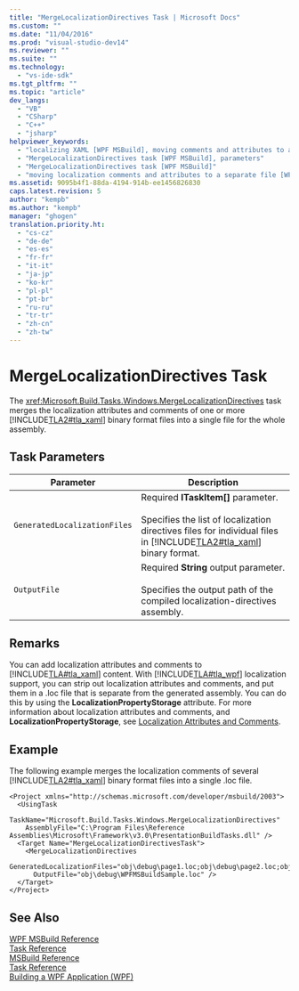 ```yaml
---
title: "MergeLocalizationDirectives Task | Microsoft Docs"
ms.custom: ""
ms.date: "11/04/2016"
ms.prod: "visual-studio-dev14"
ms.reviewer: ""
ms.suite: ""
ms.technology: 
  - "vs-ide-sdk"
ms.tgt_pltfrm: ""
ms.topic: "article"
dev_langs: 
  - "VB"
  - "CSharp"
  - "C++"
  - "jsharp"
helpviewer_keywords: 
  - "localizing XAML [WPF MSBuild], moving comments and attributes to a separate file"
  - "MergeLocalizationDirectives task [WPF MSBuild], parameters"
  - "MergeLocalizationDirectives task [WPF MSBuild]"
  - "moving localization comments and attributes to a separate file [WPF MSBuild]"
ms.assetid: 9095b4f1-88da-4194-914b-ee1456826830
caps.latest.revision: 5
author: "kempb"
ms.author: "kempb"
manager: "ghogen"
translation.priority.ht: 
  - "cs-cz"
  - "de-de"
  - "es-es"
  - "fr-fr"
  - "it-it"
  - "ja-jp"
  - "ko-kr"
  - "pl-pl"
  - "pt-br"
  - "ru-ru"
  - "tr-tr"
  - "zh-cn"
  - "zh-tw"
---
```

# MergeLocalizationDirectives Task
The <xref:Microsoft.Build.Tasks.Windows.MergeLocalizationDirectives> task merges the localization attributes and comments of one or more [!INCLUDE[TLA2#tla_xaml](../msbuild/includes/tla2sharptla_xaml_md.md)] binary format files into a single file for the whole assembly.  
  
## Task Parameters  
  
|Parameter|Description|  
|---------------|-----------------|  
|`GeneratedLocalizationFiles`|Required **ITaskItem[]** parameter.<br /><br /> Specifies the list of localization directives files for individual files in [!INCLUDE[TLA2#tla_xaml](../msbuild/includes/tla2sharptla_xaml_md.md)] binary format.|  
|`OutputFile`|Required **String** output parameter.<br /><br /> Specifies the output path of the compiled localization-directives assembly.|  
  
## Remarks  
 You can add localization attributes and comments to [!INCLUDE[TLA#tla_xaml](../msbuild/includes/tlasharptla_xaml_md.md)] content. With [!INCLUDE[TLA#tla_wpf](../msbuild/includes/tlasharptla_wpf_md.md)] localization support, you can strip out localization attributes and comments, and put them in a .loc file that is separate from the generated assembly. You can do this by using the **LocalizationPropertyStorage** attribute. For more information about localization attributes and comments, and **LocalizationPropertyStorage**, see [Localization Attributes and Comments](http://msdn.microsoft.com/en-us/Library/ead2d9ac-b709-4ec1-a924-39927a29d02f).  
  
## Example  
 The following example merges the localization comments of several [!INCLUDE[TLA2#tla_xaml](../msbuild/includes/tla2sharptla_xaml_md.md)] binary format files into a single .loc file.  
  
```  
<Project xmlns="http://schemas.microsoft.com/developer/msbuild/2003">  
  <UsingTask   
    TaskName="Microsoft.Build.Tasks.Windows.MergeLocalizationDirectives"   
    AssemblyFile="C:\Program Files\Reference Assemblies\Microsoft\Framework\v3.0\PresentationBuildTasks.dll" />  
  <Target Name="MergeLocalizationDirectivesTask">  
    <MergeLocalizationDirectives   
      GeneratedLocalizationFiles="obj\debug\page1.loc;obj\debug\page2.loc;obj\debug\page3.loc"  
      OutputFile="obj\debug\WPFMSBuildSample.loc" />  
  </Target>  
</Project>  
```  
  
## See Also  
 [WPF MSBuild Reference](../msbuild/wpf-msbuild-reference.md)   
 [Task Reference](../msbuild/wpf-msbuild-task-reference.md)   
 [MSBuild Reference](../msbuild/msbuild-reference.md)   
 [Task Reference](../msbuild/msbuild-task-reference.md)   
 [Building a WPF Application (WPF)](http://msdn.microsoft.com/en-us/Library/a58696fd-bdad-4b55-9759-136dfdf8b91c)